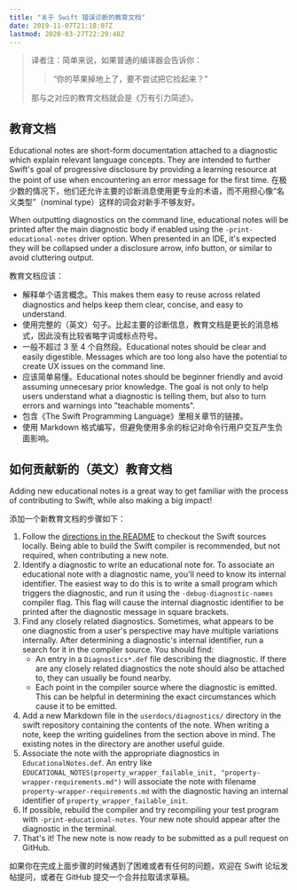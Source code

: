 ```yaml
---
title: "关于 Swift 错误诊断的教育文档"
date: 2019-11-07T21:18:07Z
lastmod: 2020-03-27T22:29:48Z
---
```


> 译者注：简单来说，如果普通的编译器会告诉你：
> > “你的苹果掉地上了，要不尝试把它捡起来？”
>
> 那与之对应的教育文档就会是《万有引力简述》。

## 教育文档

Educational notes are short-form documentation attached to a diagnostic which explain relevant language concepts. They are intended to further Swift's goal of progressive disclosure by providing a learning resource at the point of use when encountering an error message for the first time. 在极少数的情况下，他们还允许主要的诊断消息使用更专业的术语，而不用担心像“名义类型”（nominal type）这样的词会对新手不够友好。

When outputting diagnostics on the command line, educational notes will be printed after the main diagnostic body if enabled using the `-print-educational-notes` driver option. When presented in an IDE, it's expected they will be collapsed under a disclosure arrow, info button, or similar to avoid cluttering output.

教育文档应该：

- 解释单个语言概念。This makes them easy to reuse across related diagnostics and helps keep them clear, concise, and easy to understand.
- 使用完整的（英文）句子。比起主要的诊断信息，教育文档是更长的消息格式，因此没有比较省略字词或标点符号。
- 一般不超过 3 至 4 个自然段。Educational notes should be clear and easily digestible. Messages which are too long also have the potential to create UX issues on the command line.
- 应该简单易懂。Educational notes should be beginner friendly and avoid assuming unnecesary prior knowledge. The goal is not only to help users understand what a diagnostic is telling them, but also to turn errors and warnings into "teachable moments".
- 包含《The Swift Programming Language》里相关章节的链接。
- 使用 Markdown 格式编写，但避免使用多余的标记对命令行用户交互产生负面影响。

## 如何贡献新的（英文）教育文档

Adding new educational notes is a great way to get familiar with the process of contributing to Swift, while also making a big impact!

添加一个新教育文档的步骤如下：

1. Follow the [directions in the README](https://github.com/apple/swift#getting-sources-for-swift-and-related-projects) to checkout the Swift sources locally. Being able to build the Swift compiler is recommended, but not required, when contributing a new note.
2. Identify a diagnostic to write an educational note for. To associate an educational note with a diagnostic name, you'll need to know its internal identifier. The easiest way to do this is to write a small program which triggers the diagnostic, and run it using the `-debug-diagnostic-names` compiler flag. This flag will cause the internal diagnostic identifier to be printed after the diagnostic message in square brackets.
3. Find any closely related diagnostics. Sometimes, what appears to be one diagnostic from a user's perspective may have multiple variations internally. After determining a diagnostic's internal identifier, run a search for it in the compiler source. You should find:
    - An entry in a `Diagnostics*.def` file describing the diagnostic. If there are any closely related diagnostics the note should also be attached to, they can usually be found nearby.
    - Each point in the compiler source where the diagnostic is emitted. This can be helpful in determining the exact circumstances which cause it to be emitted.
4. Add a new Markdown file in the `userdocs/diagnostics/` directory in the swift repository containing the contents of the note. When writing a note, keep the writing guidelines from the section above in mind. The existing notes in the directory are another useful guide.
5. Associate the note with the appropriate diagnostics in `EducationalNotes.def`. An entry like `EDUCATIONAL_NOTES(property_wrapper_failable_init, "property-wrapper-requirements.md")` will associate the note with filename `property-wrapper-requirements.md` with the diagnostic having an internal identifier of `property_wrapper_failable_init`.
6. If possible, rebuild the compiler and try recompiling your test program with `-print-educational-notes`. Your new note should appear after the diagnostic in the terminal.
7. That's it! The new note is now ready to be submitted as a pull request on GitHub.

如果你在完成上面步骤的时候遇到了困难或者有任何的问题，欢迎在 Swift 论坛发帖提问，或者在 GitHub 提交一个合并拉取请求草稿。
